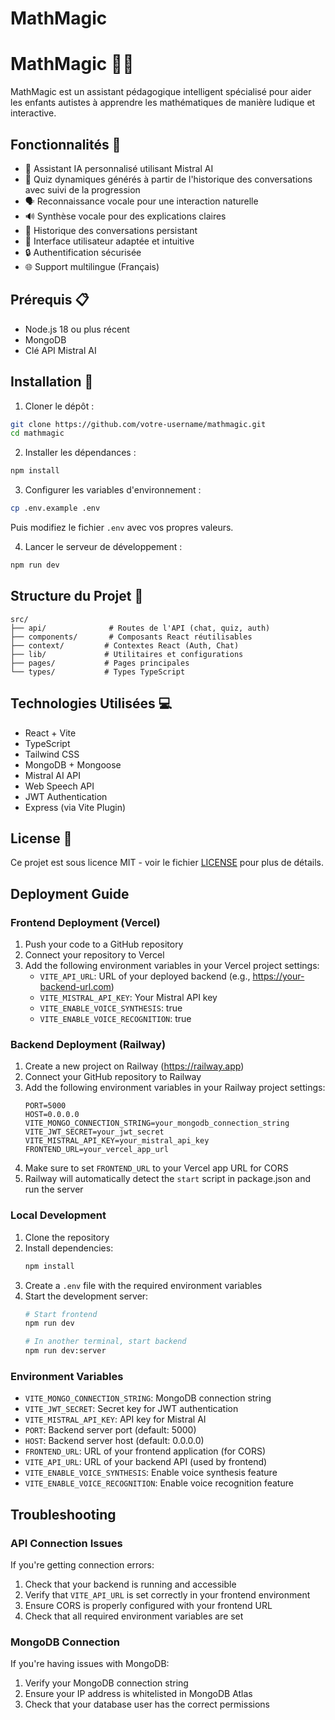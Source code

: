 # MathMagic

# MathMagic 🧮✨

MathMagic est un assistant pédagogique intelligent spécialisé pour aider les enfants autistes à apprendre les mathématiques de manière ludique et interactive.

## Fonctionnalités 🌟

- 🤖 Assistant IA personnalisé utilisant Mistral AI
- 🎯 Quiz dynamiques générés à partir de l'historique des conversations avec suivi de la progression
- 🗣️ Reconnaissance vocale pour une interaction naturelle
- 🔊 Synthèse vocale pour des explications claires
- 📝 Historique des conversations persistant
- 🎨 Interface utilisateur adaptée et intuitive
- 🔒 Authentification sécurisée
- 🌐 Support multilingue (Français)

## Prérequis 📋

- Node.js 18 ou plus récent
- MongoDB
- Clé API Mistral AI

## Installation 🚀

1. Cloner le dépôt :
```bash
git clone https://github.com/votre-username/mathmagic.git
cd mathmagic
```

2. Installer les dépendances :
```bash
npm install
```

3. Configurer les variables d'environnement :
```bash
cp .env.example .env
```
Puis modifiez le fichier `.env` avec vos propres valeurs.

4. Lancer le serveur de développement :
```bash
npm run dev
```

## Structure du Projet 📁

```
src/
├── api/              # Routes de l'API (chat, quiz, auth)
├── components/       # Composants React réutilisables
├── context/         # Contextes React (Auth, Chat)
├── lib/             # Utilitaires et configurations
├── pages/           # Pages principales
└── types/           # Types TypeScript
```

## Technologies Utilisées 💻

- React + Vite
- TypeScript
- Tailwind CSS
- MongoDB + Mongoose
- Mistral AI API
- Web Speech API
- JWT Authentication
- Express (via Vite Plugin)


## License 📄

Ce projet est sous licence MIT - voir le fichier [LICENSE](LICENSE) pour plus de détails.


## Deployment Guide

### Frontend Deployment (Vercel)

1. Push your code to a GitHub repository
2. Connect your repository to Vercel
3. Add the following environment variables in your Vercel project settings:
   - `VITE_API_URL`: URL of your deployed backend (e.g., https://your-backend-url.com)
   - `VITE_MISTRAL_API_KEY`: Your Mistral API key
   - `VITE_ENABLE_VOICE_SYNTHESIS`: true
   - `VITE_ENABLE_VOICE_RECOGNITION`: true

### Backend Deployment (Railway)

1. Create a new project on Railway (https://railway.app)
2. Connect your GitHub repository to Railway
3. Add the following environment variables in your Railway project settings:
   ```
   PORT=5000
   HOST=0.0.0.0
   VITE_MONGO_CONNECTION_STRING=your_mongodb_connection_string
   VITE_JWT_SECRET=your_jwt_secret
   VITE_MISTRAL_API_KEY=your_mistral_api_key
   FRONTEND_URL=your_vercel_app_url
   ```
4. Make sure to set `FRONTEND_URL` to your Vercel app URL for CORS
5. Railway will automatically detect the `start` script in package.json and run the server

### Local Development

1. Clone the repository
2. Install dependencies:
   ```bash
   npm install
   ```
3. Create a `.env` file with the required environment variables
4. Start the development server:
   ```bash
   # Start frontend
   npm run dev
   
   # In another terminal, start backend
   npm run dev:server
   ```

### Environment Variables

- `VITE_MONGO_CONNECTION_STRING`: MongoDB connection string
- `VITE_JWT_SECRET`: Secret key for JWT authentication
- `VITE_MISTRAL_API_KEY`: API key for Mistral AI
- `PORT`: Backend server port (default: 5000)
- `HOST`: Backend server host (default: 0.0.0.0)
- `FRONTEND_URL`: URL of your frontend application (for CORS)
- `VITE_API_URL`: URL of your backend API (used by frontend)
- `VITE_ENABLE_VOICE_SYNTHESIS`: Enable voice synthesis feature
- `VITE_ENABLE_VOICE_RECOGNITION`: Enable voice recognition feature

## Troubleshooting

### API Connection Issues
If you're getting connection errors:
1. Check that your backend is running and accessible
2. Verify that `VITE_API_URL` is set correctly in your frontend environment
3. Ensure CORS is properly configured with your frontend URL
4. Check that all required environment variables are set

### MongoDB Connection
If you're having issues with MongoDB:
1. Verify your MongoDB connection string
2. Ensure your IP address is whitelisted in MongoDB Atlas
3. Check that your database user has the correct permissions

